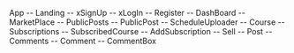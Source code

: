 App
	-- Landing
		-- xSignUp
		-- xLogIn
		-- Register
		-- DashBoard
			-- MarketPlace
				-- PublicPosts
					-- PublicPost
			-- ScheduleUploader
				-- Course
			-- Subscriptions
				-- SubscribedCourse
				-- AddSubscription
	-- Sell
	-- Post
		-- Comments
			-- Comment
			-- CommentBox
